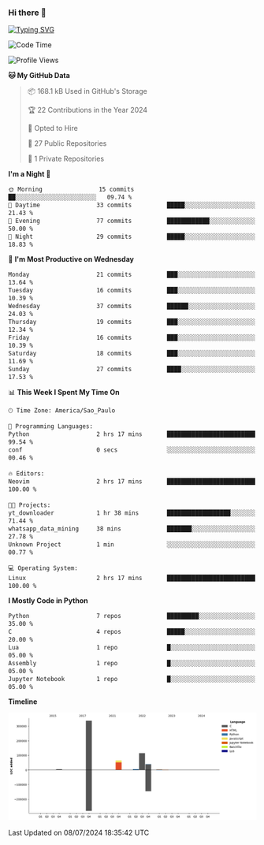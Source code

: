 ### Hi there 👋

<a href="https://git.io/typing-svg"><img src="https://readme-typing-svg.herokuapp.com?font=Fira+Code&duration=2000&pause=100&center=true&vCenter=true&multiline=true&width=720&height=175&lines=Gui's+are+a+lie%2C+they+are+just+front-ends+to+the+shell.;Through+the+shell%2C+I+gain+sudo.;Through+sudo%2C+I+gain+power.;Through+power%2C+I+gain+root.;Through+root%2C+my+chains+are+broken.;uid%3D0+shall+free+me...." alt="Typing SVG" /></a>


<!--START_SECTION:waka-->
![Code Time](http://img.shields.io/badge/Code%20Time-978%20hrs%2031%20mins-blue)

![Profile Views](http://img.shields.io/badge/Profile%20Views-2-blue)

**🐱 My GitHub Data** 

> 📦 168.1 kB Used in GitHub's Storage 
 > 
> 🏆 22 Contributions in the Year 2024
 > 
> 💼 Opted to Hire
 > 
> 📜 27 Public Repositories 
 > 
> 🔑 1 Private Repositories 
 > 
**I'm a Night 🦉** 

```text
🌞 Morning                15 commits          ██░░░░░░░░░░░░░░░░░░░░░░░   09.74 % 
🌆 Daytime                33 commits          █████░░░░░░░░░░░░░░░░░░░░   21.43 % 
🌃 Evening                77 commits          ████████████░░░░░░░░░░░░░   50.00 % 
🌙 Night                  29 commits          █████░░░░░░░░░░░░░░░░░░░░   18.83 % 
```
📅 **I'm Most Productive on Wednesday** 

```text
Monday                   21 commits          ███░░░░░░░░░░░░░░░░░░░░░░   13.64 % 
Tuesday                  16 commits          ███░░░░░░░░░░░░░░░░░░░░░░   10.39 % 
Wednesday                37 commits          ██████░░░░░░░░░░░░░░░░░░░   24.03 % 
Thursday                 19 commits          ███░░░░░░░░░░░░░░░░░░░░░░   12.34 % 
Friday                   16 commits          ███░░░░░░░░░░░░░░░░░░░░░░   10.39 % 
Saturday                 18 commits          ███░░░░░░░░░░░░░░░░░░░░░░   11.69 % 
Sunday                   27 commits          ████░░░░░░░░░░░░░░░░░░░░░   17.53 % 
```


📊 **This Week I Spent My Time On** 

```text
🕑︎ Time Zone: America/Sao_Paulo

💬 Programming Languages: 
Python                   2 hrs 17 mins       █████████████████████████   99.54 % 
conf                     0 secs              ░░░░░░░░░░░░░░░░░░░░░░░░░   00.46 % 

🔥 Editors: 
Neovim                   2 hrs 17 mins       █████████████████████████   100.00 % 

🐱‍💻 Projects: 
yt_downloader            1 hr 38 mins        ██████████████████░░░░░░░   71.44 % 
whatsapp_data_mining     38 mins             ███████░░░░░░░░░░░░░░░░░░   27.78 % 
Unknown Project          1 min               ░░░░░░░░░░░░░░░░░░░░░░░░░   00.77 % 

💻 Operating System: 
Linux                    2 hrs 17 mins       █████████████████████████   100.00 % 
```

**I Mostly Code in Python** 

```text
Python                   7 repos             █████████░░░░░░░░░░░░░░░░   35.00 % 
C                        4 repos             █████░░░░░░░░░░░░░░░░░░░░   20.00 % 
Lua                      1 repo              █░░░░░░░░░░░░░░░░░░░░░░░░   05.00 % 
Assembly                 1 repo              █░░░░░░░░░░░░░░░░░░░░░░░░   05.00 % 
Jupyter Notebook         1 repo              █░░░░░░░░░░░░░░░░░░░░░░░░   05.00 % 
```



**Timeline**

![Lines of Code chart](https://raw.githubusercontent.com/Gedankenn/Gedankenn/main/assets/bar_graph.png)


 Last Updated on 08/07/2024 18:35:42 UTC
<!--END_SECTION:waka-->
